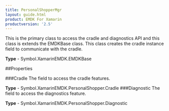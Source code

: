 ```yaml
---
title: PersonalShopperMgr
layout: guide.html 
product: EMDK For Xamarin 
productversion: '2.5' 
---
```

This is the primary class to access the cradle and diagnostics API and this class is extends the EMDKBase class. This class creates the cradle instance field to communicate with the cradle.

**Type** - Symbol.XamarinEMDK.EMDKBase

##Properties

###Cradle
The field to access the cradle features.

**Type** - Symbol.XamarinEMDK.PersonalShopper.Cradle
###Diagnostic
The field to access the diagnostics feature.

**Type** - Symbol.XamarinEMDK.PersonalShopper.Diagnostic


